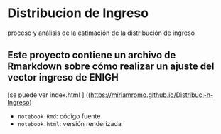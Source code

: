 # Distribucion de Ingreso
proceso y análisis de la estimación de la distribución de ingreso 

##   Este proyecto contiene un archivo de Rmarkdown sobre cómo realizar un ajuste del vector  ingreso de ENIGH   
[se puede ver  index.html ] ((https://miriamromo.github.io/Distribuci-n-Ingreso)



- `notebook.Rmd`: código fuente
- `notebook.html`: versión renderizada
